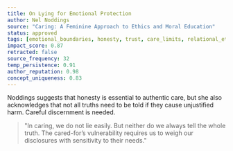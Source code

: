 ```yaml
---
title: On Lying for Emotional Protection
author: Nel Noddings
source: "Caring: A Feminine Approach to Ethics and Moral Education"
status: approved
tags: [emotional_boundaries, honesty, trust, care_limits, relational_ethics]
impact_score: 0.87
retracted: false
source_frequency: 32
temp_persistence: 0.91
author_reputation: 0.98
concept_uniqueness: 0.83
---
```


Noddings suggests that honesty is essential to authentic care, but she also acknowledges that not all truths need to be told if they cause unjustified harm. Careful discernment is needed.

> "In caring, we do not lie easily. But neither do we always tell the whole truth. The cared-for’s vulnerability requires us to weigh our disclosures with sensitivity to their needs."